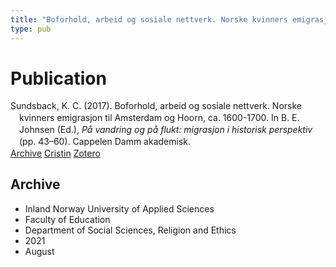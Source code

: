```yaml
---
title: "Boforhold, arbeid og sosiale nettverk. Norske kvinners emigrasjon til Amsterdam og Hoorn, ca. 1600-1700"
type: pub
---
```

<h1>Publication</h1>
<article id="csl-bib-container-KPW9IRHB" class="csl-bib-container">
  <div class="csl-bib-body" style="line-height: 1.35; padding-left: 1em; text-indent:-1em;">
  <div class="csl-entry">Sundsback, K. C. (2017). Boforhold, arbeid og sosiale nettverk. Norske kvinners emigrasjon til Amsterdam og Hoorn, ca. 1600-1700. In B. E. Johnsen (Ed.), <i>P&#xE5; vandring og p&#xE5; flukt: migrasjon i historisk perspektiv</i> (pp. 43&#x2013;60). Cappelen Damm akademisk.</div>
</div>
  <div class="csl-bib-buttons">
    <a href="#taxonomy-article-KPW9IRHB" class="csl-bib-button">Archive</a>
    <a href="https://app.cristin.no/results/show.jsf?id=1925604" alt="Cristin URL" class="csl-bib-button">Cristin</a>
    <a href="http://zotero.org/groups/5022929/items/KPW9IRHB" alt="Zotero URL" class="csl-bib-button">Zotero</a>
  </div>
  <div id="csl-bib-meta-container-KPW9IRHB"></div>
</article>
<div id="csl-bib-meta-KPW9IRHB" class="csl-bib-meta">
  <article id="taxonomy-article-KPW9IRHB" class="taxonomy-article">
    <h1>Archive</h1>
    <ul>
      <li>Inland Norway University of Applied Sciences</li>
      <li>Faculty of Education</li>
      <li>Department of Social Sciences, Religion and Ethics</li>
      <li>2021</li>
      <li>August</li>
    </ul>
  </article>
</div>

